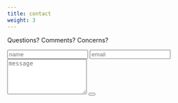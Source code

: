 ```yaml
---
title: contact
weight: 3
---
```

Questions? Comments? Concerns?

<form id="contact-form"
  action="https://formspree.io/f/xqkgpllv"
  method="POST"
>
    <input type="text" class="input" name="name" placeholder="name" onfocus="this.placeholder = ''" onblur="this.placeholder = 'name'">
	<input type="email" name="email" class="input" placeholder="email" onfocus="this.placeholder = ''" onblur="this.placeholder = 'email'">
    <textarea type="textarea" rows="5" name="message" class="input" placeholder="message" onfocus="this.placeholder = ''" onblur="this.placeholder = 'message'"></textarea>
    <button type="submit" id="contact-form-button" value="-_-" class="btn"></button>
    <p id="contact-form-status"></p>
</form>

<!-- Place this script at the end of the body tag -->

<script>
  window.addEventListener("DOMContentLoaded", function() {

  	console.log("enter function");

    // get the form elements defined in your form HTML above
    
    var form = document.getElementById("contact-form");
    var button = document.getElementById("contact-form-button");
    var status = document.getElementById("contact-form-status");

    // Success and Error functions for after the form is submitted
    
    function success() {
      form.reset();
      status.innerHTML = "Thanks!";
      console.log("step 1");
    }

    function error() {
      status.innerHTML = "Fill out all fields!";
    }

    // handle the form submission event

    form.addEventListener("submit", function(ev) {
      ev.preventDefault();
      console.log("step 2");
      var data = new FormData(form);
      console.log("step 3");
      ajax(form.method, form.action, data, success, error);
    });
  });
  
  // helper function for sending an AJAX request

  function ajax(method, url, data, success, error) {
  	console.log("enter ajax function");
    var xhr = new XMLHttpRequest();
    console.log("step 4");
    xhr.open(method, url);
    console.log("step 5");
    xhr.setRequestHeader("Accept", "application/json");
    console.log('step 6');
    xhr.onreadystatechange = function() {
    	console.log("on ready function enter");
      if (xhr.readyState !== XMLHttpRequest.DONE) return;console.log("done");
      if (xhr.status === 200) {
        success(xhr.response, xhr.responseType);console.log("error 200");console.log(xhr);
      } else {
      	console.log("step 7");
        error(xhr.status, xhr.response, xhr.responseType);
      }
    };
    console.log("before send");
    xhr.send(data);
    console.log("after send");
  }
</script>